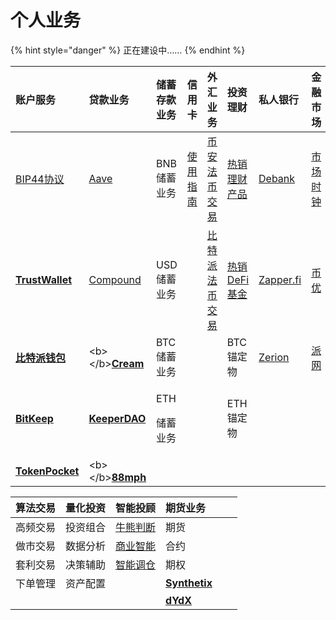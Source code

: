 # 个人业务

{% hint style="danger" %}
正在建设中……
{% endhint %}

<table>
  <thead>
    <tr>
      <th style="text-align:left">&#x8D26;&#x6237;&#x670D;&#x52A1;</th>
      <th style="text-align:left">&#x8D37;&#x6B3E;&#x4E1A;&#x52A1;</th>
      <th style="text-align:left">&#x50A8;&#x84C4;&#x5B58;&#x6B3E;&#x4E1A;&#x52A1;</th>
      <th style="text-align:left">&#x4FE1;&#x7528;&#x5361;</th>
      <th style="text-align:left">&#x5916;&#x6C47;&#x4E1A;&#x52A1;</th>
      <th style="text-align:left">&#x6295;&#x8D44;&#x7406;&#x8D22;</th>
      <th style="text-align:left">&#x79C1;&#x4EBA;&#x94F6;&#x884C;</th>
      <th style="text-align:left">&#x91D1;&#x878D;&#x5E02;&#x573A;</th>
    </tr>
  </thead>
  <tbody>
    <tr>
      <td style="text-align:left"><a href="https://learnblockchain.cn/2018/09/28/hdwallet/">BIP44&#x534F;&#x8BAE;</a>
      </td>
      <td style="text-align:left"><a href="https://app.aave.com/">Aave</a>
      </td>
      <td style="text-align:left">BNB&#x50A8;&#x84C4;&#x4E1A;&#x52A1;</td>
      <td style="text-align:left"><a href="https://www.bfm-unity.com/qian-xian/management-cockpit-operation/zhe-die">&#x4F7F;&#x7528;&#x6307;&#x5357;</a>
      </td>
      <td style="text-align:left"><a href="https://www.bfm-unity.com/qian-xian/command-room-discovery#chuan-tong-qu-kuai-lian">&#x5E01;&#x5B89;&#x6CD5;&#x5E01;&#x4EA4;&#x6613;</a>
      </td>
      <td style="text-align:left"><a href="https://www.bfm-unity.com/qian-xian/command-room-discovery/command-room-eth#defi">&#x70ED;&#x9500;&#x7406;&#x8D22;&#x4EA7;&#x54C1;</a>
      </td>
      <td style="text-align:left"><a href="https://debank.com/swap">Debank</a>
      </td>
      <td style="text-align:left"><a href="https://www.bfm-unity.com/qian-xian/management-cockpit-operation/ling-hang-duo-lei-da">&#x5E02;&#x573A;&#x65F6;&#x949F;</a>
      </td>
    </tr>
    <tr>
      <td style="text-align:left"><a href="https://trustwallet.com/"><b>TrustWallet</b></a>
      </td>
      <td style="text-align:left"><a href="https://app.compound.finance/">Compound</a>
      </td>
      <td style="text-align:left">USD&#x50A8;&#x84C4;&#x4E1A;&#x52A1;</td>
      <td style="text-align:left"></td>
      <td style="text-align:left"><a href="https://www.bfm-unity.com/qian-xian/command-room-discovery#chuan-tong-qu-kuai-lian">&#x6BD4;&#x7279;&#x6D3E;&#x6CD5;&#x5E01;&#x4EA4;&#x6613;</a>
      </td>
      <td style="text-align:left"><a href="https://www.bfm-unity.com/qian-xian/command-room-discovery/command-room-eth#defi">&#x70ED;&#x9500;DeFi&#x57FA;&#x91D1;</a>
      </td>
      <td style="text-align:left"><a href="https://zapper.fi/">Zapper.fi</a>
      </td>
      <td style="text-align:left"><a href="https://www.biyou.tech/">&#x5E01;&#x4F18;</a>
      </td>
    </tr>
    <tr>
      <td style="text-align:left"><a href="https://bitpie.com/"><b>&#x6BD4;&#x7279;&#x6D3E;&#x94B1;&#x5305;</b></a>
      </td>
      <td style="text-align:left">&lt;b&gt;&lt;/b&gt;<a href="https://app.cream.finance/"><b>Cream</b></a>
      </td>
      <td style="text-align:left">BTC&#x50A8;&#x84C4;&#x4E1A;&#x52A1;</td>
      <td style="text-align:left"></td>
      <td style="text-align:left"></td>
      <td style="text-align:left">BTC&#x951A;&#x5B9A;&#x7269;</td>
      <td style="text-align:left"><a href="https://app.zerion.io/exchange">Zerion</a>
      </td>
      <td style="text-align:left"><a href="https://www.pionex.cc/zh-CN/sign/ref/NxwM4W0S">&#x6D3E;&#x7F51;</a>
      </td>
    </tr>
    <tr>
      <td style="text-align:left"><a href="https://bitkeep.org/"><b>BitKeep</b></a>
      </td>
      <td style="text-align:left"><a href="https://app.keeperdao.com/"><b>KeeperDAO</b></a>
      </td>
      <td style="text-align:left">
        <p>ETH</p>
        <p>&#x50A8;&#x84C4;&#x4E1A;&#x52A1;</p>
      </td>
      <td style="text-align:left"></td>
      <td style="text-align:left"></td>
      <td style="text-align:left">ETH&#x951A;&#x5B9A;&#x7269;</td>
      <td style="text-align:left"></td>
      <td style="text-align:left"></td>
    </tr>
    <tr>
      <td style="text-align:left"><a href="https://www.tokenpocket.pro/"><b>TokenPocket</b></a>
      </td>
      <td style="text-align:left">&lt;b&gt;&lt;/b&gt;<a href="https://88mph.app/"><b>88mph</b></a>
      </td>
      <td style="text-align:left"></td>
      <td style="text-align:left"></td>
      <td style="text-align:left"></td>
      <td style="text-align:left"></td>
      <td style="text-align:left"></td>
      <td style="text-align:left"></td>
    </tr>
  </tbody>
</table>

| 算法交易 | 量化投资 | 智能投顾 | 期货业务 |  |  |
| :--- | :--- | :--- | :--- | :--- | :--- |
| 高频交易 | 投资组合 | [牛熊判断](https://www.bfm-unity.com/qian-xian/management-cockpit-operation/ling-hang-duo-lei-da) | 期货 |  |  |
| 做市交易 | 数据分析 | [商业智能](https://www.bfm-unity.com/qian-xian/research-institute-development/xiao-bai-xue-cheng/power-bi-jiao-cheng) | 合约 |  |  |
| 套利交易 | 决策辅助 | [智能调仓](https://www.bfm-unity.com/qian-xian/management-cockpit-operation/ling-hang-duo-lei-da) | 期权 |  |  |
| 下单管理 | 资产配置 |  | [**Synthetix**](https://synthetix.io/) |  |  |
|  |  |  | [**dYdX**](https://dydx.exchange/) |  |  |

